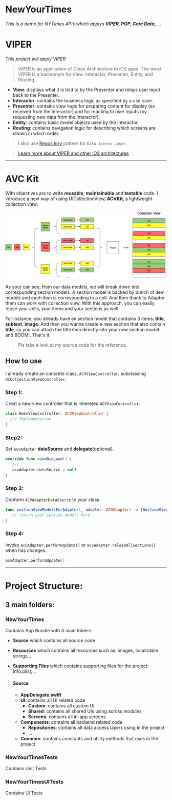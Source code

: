 # NewYourTimes

*This is a demo for NYTimes APIs which applys **VIPER, POP, Core Data,** ...*

# VIPER
*This project will apply VIPER*

> VIPER is an application of Clean Architecture to iOS apps. The word VIPER is a backronym for View, Interactor, Presenter, Entity, and Routing.

* **View**: displays what it is told to by the Presenter and relays user input back to the Presenter.
* **Interactor**: contains the business logic as specified by a use case.
* **Presenter**: contains view logic for preparing content for display (as received from the Interactor) and for reacting to user inputs (by requesting new data from the Interactor).
* **Entity**: contains basic model objects used by the Interactor.
* **Routing**: contains navigation logic for describing which screens are shown in which order.

> I also use [Repository]([0]) pattern for `Data Access Layer`.

> [Learn more about VIPER and other iOS architectures](https://github.com/onmyway133/fantastic-ios-architecture#viper)

[0]:https://medium.com/tiendeo-tech/ios-repository-pattern-in-swift-85a8c62bf436

---
# AVC Kit
With objectives are to write **reusable**, **maintainable** and **testable** code. I introduce a new way of using UICollectionView, **ACVKit**, a lightweight collection view.

![](Images/ACVKit_v2.png)

As your can see, from our data models, we will break down into corresponding section models. A section model is backed by bunch of item models and each item is corresponding to a cell. And then thank to Adapter them can work with collection view. With this approach, you can easily reuse your cells, your items and your sections as well. 

For instance, you already have an section model that contains 3 items: **title**, **subtext**, **image**. And then you wanna create a new section that also contain **title**, so you can attach the title item directly into your new section model and BOOM!. That's it.

> Pls take a look at my source code for the reference.

## How to use
I already create an concrete class, `ACVViewController`, subclassing `UICollectionViewController`.

### Step 1:
Creat a new view controller that is inhereted `ACVViewController`. 
```swift
class HomeViewController: ACVViewController {
  /// Implementation
}
```
### Step2: 
Set `acvAdapter` **dataSource** and **delegate**(optional).
```swift
override func viewDidLoad() {
   ///
   acvAdapter.dataSource = self
}
 ```
### Step 3:
Conform `ACVAdapterDataSource` to your class
```swift
func sectionViewModelsForAdapter(_ adapter: ACVAdapter) -> [SectionViewModel] {
   // return your section models here
}
```
### Step 4:
Invoke `acvAdapter.performUpdate()` or `acvAdapter.reloadAllSections()` when has changes.
```swift
acvAdapter.performUpdate()
```

---
# Project Structure:
## 3 main folders:
### NewYourTimes
Contains App Bundle with 3 main folders:
* **Source** which contains all source code
* **Resources** which contains all resources such as: images, localizable strings,...
* **Supporting Files** which contains supporting files for the project: info.plist,...

  #### Source
  * **AppDelegate.swift** 
  * **UI**: contains all UI related code
    * **Custom**: contains all custom UI
    * **Shared**: contains all shared UIs using across modules
    * **Screens**: contains all in-app screens
  * **Components**: contains all backend related code
    * **Repositories**: contains all data access layers using in the project
    * ...
  * **Common**: contains constants and utility methods that uses in the project

### NewYourTimesTests
Contains Unit Tests

### NewYourTimesUITests
Contains UI Tests
